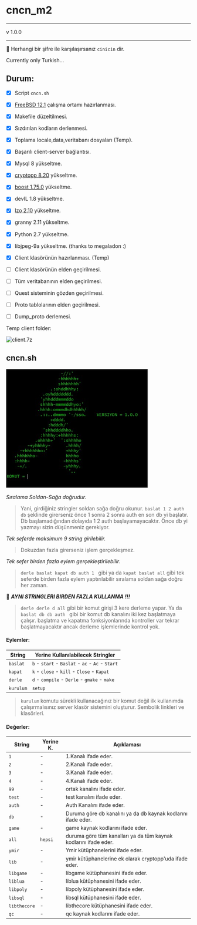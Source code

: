 # cncn_m2

---

v 1.0.0

---

:key: Herhangi bir şifre ile karşılaşırsanız `cinicin` dir.

Currently only Turkish...


## Durum:

- [x] Script `cncn.sh`
- [x] [FreeBSD 12.1](https://www.freebsd.org/) çalışma ortamı hazırlanması.
- [x] Makefile düzeltilmesi.
- [x] Sızdırılan kodların derlenmesi.
- [x] Toplama locale,data,veritabanı dosyaları (Temp).
- [x] Başarılı client-server bağlantısı.
- [x] Mysql 8 yükseltme.
- [x] [cryptopp 8.20](https://github.com/weidai11/cryptopp) yükseltme.
- [x] [boost 1.75.0](https://www.boost.org/) yükseltme.
- [x] devIL 1.8 yükseltme.
- [x] [lzo 2.10](http://www.oberhumer.com/opensource/lzo/) yükseltme.
- [x] granny 2.11 yükseltme.
- [x] Python 2.7 yükseltme.
- [x] libjpeg-9a yükseltme. (thanks to megaladon :)
- [x] Client klasörünün hazırlanması. (Temp)
- [ ] Client klasörünün elden geçirilmesi.
- [ ] Tüm veritabanının elden geçirilmesi.
- [ ] Quest sisteminin gözden geçirilmesi.
- [ ] Proto tablolarının elden geçirilmesi.
- [ ] Dump_proto derlemesi.


Temp client folder:

![client.7z](https://www.dosyaupload.com/g8iw)


## cncn.sh


![Komut Ekranı](/info/img/cncn_sh_command_screen.jpg)


_Sıralama Soldan-Sağa doğrudur._

> Yani, girdiğiniz stringler soldan sağa doğru okunur.
`baslat 1 2 auth db` şeklinde girerseniz önce 1 sonra 2 sonra auth en son db yi başlatır. Db başlamadığından dolayıda 1 2 auth başlayamayacaktır. Önce db yi yazmayı sizin düşünmeniz gerekiyor.

_Tek seferde maksimum 9 string girilebilir._

> Dokuzdan fazla girerseniz işlem gerçekleşmez.

_Tek sefer birden fazla eylem gerçekleştirilebilir._

> `derle baslat kapat db auth 1 ` gibi ya da `kapat baslat all` gibi tek seferde birden fazla eylem yaptırılabilir sıralama soldan sağa doğru her zaman.

:mega: _**AYNI STRINGLERI BIRDEN FAZLA KULLANMA !!!**_

> `derle derle d all` gibi bir komut girişi 3 kere derleme yapar. Ya da `baslat db db auth ` gibi bir komut db kanalını iki kez başlatmaya çalışır. başlatma ve kapatma fonksiyonlarında kontroller var tekrar başlatmayacaktır ancak derleme işlemlerinde kontrol yok.



#### Eylemler:

| String | Yerine Kullanılabilecek Stringler |
| -----  | --------------------------------- |
| `baslat` | `b` - `start` - `Baslat` - `ac` - `Ac` - `Start` |
| `kapat` | `k` - `close` - `kill` - `Close` - `Kapat` |
| `derle` | `d` - `compile` - `Derle` - `gmake` - `make` |
| `kurulum` | `setup` |

> `kurulum` komutu sürekli kullanacağınız bir komut değil ilk kullanımda çalışırmalısınız server klasör sistemini oluşturur. Sembolik linkleri ve klasörleri.




#### Değerler:

| String | Yerine K. | Açıklaması |
| ------ | ---------- |- |
| `1` | - | 1.Kanalı ifade eder. |
| `2` |  - | 2.Kanalı ifade eder. |
| `3` |  - | 3.Kanalı ifade eder. |
| `4` |  - | 4.Kanalı ifade eder. |
| `99` | - | ortak kanalını ifade eder. |
| `test` | - | test kanalını ifade eder. |
| `auth` |  - | Auth Kanalını ifade eder. |
| `db` |  - | Duruma göre db kanalını ya da db kaynak kodlarını ifade eder. |
| `game` |  - | game kaynak kodlarını ifade eder. |
| `all` | `hepsi` | duruma göre tüm kanalları ya da tüm kaynak kodlarını ifade eder. |
| `ymir` | - | Ymir kütüphanelerini ifade eder. |
| `lib` |  - | ymir kütüphanelerine ek olarak cryptopp'uda ifade eder. |
| `libgame` | - | libgame kütüphanesini ifade eder. |
| `liblua` | - | liblua kütüphanesini ifade eder. |
| `libpoly` | - | libpoly kütüphanesini ifade eder. |
| `libsql` | - | libsql kütüphanesini ifade eder. |
| `libthecore` | - | libthecore kütüphanesini ifade eder. |
| `qc` | - | qc kaynak kodlarını ifade eder. |
